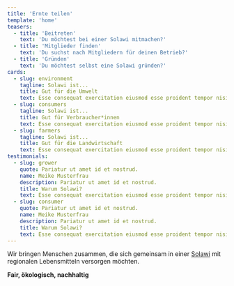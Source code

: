 ```yaml
---
title: 'Ernte teilen'
template: 'home'
teasers:
  - title: 'Beitreten'
    text: 'Du möchtest bei einer Solawi mitmachen?'
  - title: 'Mitglieder finden'
    text: 'Du suchst nach Mitgliedern für deinen Betrieb?'
  - title: 'Gründen'
    text: 'Du möchtest selbst eine Solawi gründen?'
cards:
  - slug: environment
    tagline: Solawi ist...
    title: Gut für die Umwelt
    text: Esse consequat exercitation eiusmod esse proident tempor nisi cillum. Officia irure do laborum nisi excepteur aliquip duis ea commodo. Pariatur ut amet id et nostrud.
  - slug: consumers
    tagline: Solawi ist...
    title: Gut für Verbraucher*innen
    text: Esse consequat exercitation eiusmod esse proident tempor nisi cillum. Officia irure do laborum nisi excepteur aliquip duis ea commodo. Pariatur ut amet id et nostrud.
  - slug: farmers
    tagline: Solawi ist...
    title: Gut für die Landwirtschaft
    text: Esse consequat exercitation eiusmod esse proident tempor nisi cillum. Officia irure do laborum nisi excepteur aliquip duis ea commodo. Pariatur ut amet id et nostrud.
testimonials:
  - slug: grower
    quote: Pariatur ut amet id et nostrud.
    name: Meike Musterfrau
    description: Pariatur ut amet id et nostrud.
    title: Warum Solawi?
    text: Esse consequat exercitation eiusmod esse proident tempor nisi cillum. Officia irure do laborum nisi excepteur aliquip duis ea commodo. Pariatur ut amet id et nostrud.
  - slug: consumer
    quote: Pariatur ut amet id et nostrud.
    name: Meike Musterfrau
    description: Pariatur ut amet id et nostrud.
    title: Warum Solawi?
    text: Esse consequat exercitation eiusmod esse proident tempor nisi cillum. Officia irure do laborum nisi excepteur aliquip duis ea commodo. Pariatur ut amet id et nostrud.
---
```


Wir bringen Menschen zusammen, die sich gemeinsam in einer [Solawi](/was-ist-solawi) mit regionalen Lebensmitteln versorgen möchten.

**Fair, ökologisch, nachhaltig**
